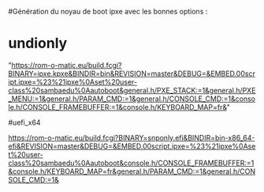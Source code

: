 #Génération du noyau de boot ipxe avec les bonnes options : 

# undionly

"https://rom-o-matic.eu/build.fcgi?BINARY=ipxe.kpxe&BINDIR=bin&REVISION=master&DEBUG=&EMBED.00script.ipxe=%23%21ipxe%0Aset%20user-class%20sambaedu%0Aautoboot&general.h/PXE_STACK:=1&general.h/PXE_MENU:=1&general.h/PARAM_CMD:=1&general.h/CONSOLE_CMD:=1&console.h/CONSOLE_FRAMEBUFFER:=1&console.h/KEYBOARD_MAP=fr&"


#uefi_x64


https://rom-o-matic.eu/build.fcgi?BINARY=snponly.efi&BINDIR=bin-x86_64-efi&REVISION=master&DEBUG=&EMBED.00script.ipxe=%23%21ipxe%0Aset%20user-class%20sambaedu%0Aautoboot&console.h/CONSOLE_FRAMEBUFFER:=1&console.h/KEYBOARD_MAP=fr&general.h/PARAM_CMD:=1&general.h/CONSOLE_CMD:=1&
